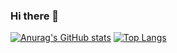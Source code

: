 ### Hi there 👋

<!--
**Daniel-iel/Daniel-iel** is a ✨ _special_ ✨ repository because its `README.md` (this file) appears on your GitHub profile.

Here are some ideas to get you started:

- 🔭 I’m currently working on ...
- 🌱 I’m currently learning ...
- 👯 I’m looking to collaborate on ...
- 🤔 I’m looking for help with ...
- 💬 Ask me about ...
- 📫 How to reach me: ...
- 😄 Pronouns: ...
- ⚡ Fun fact: ...
-->

[![Anurag's GitHub stats](https://github-readme-stats.vercel.app/api?username=Daniel-iel)](https://github.com/anuraghazra/github-readme-stats)
[![Top Langs](https://github-readme-stats.vercel.app/api/top-langs/?username=Daniel-iel)](https://github.com/anuraghazra/github-readme-stats)

